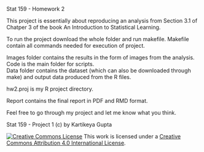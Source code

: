 Stat 159 - Homework 2   

This project is essentially about reproducing an analysis from Section 3.1 of Chatper 3 of the book An Introduction to Statistical Learning.  

To run the project download the whole folder and run makefile. Makefile contain all commands needed for execution of project.   

Images folder contains the results in the form of images from the analysis.
Code is the main folder for scripts.   
Data folder contains the dataset (which can also be downloaded through make) and output data produced from the R files.   

hw2.proj is my R project directory.  

Report contains the final report in PDF and RMD format.  

Feel free to go through my project and let me know what you think.  



Stat 159 - Project 1 (c) by Kartikeya Gupta

[![Creative Commons
License](https://i.creativecommons.org/l/by/4.0/88x31.png)](http://creativecommons.org/licenses/by/4.0/)
This work is licensed under a [Creative Commons Attribution 4.0
International License](http://creativecommons.org/licenses/by/4.0/).
